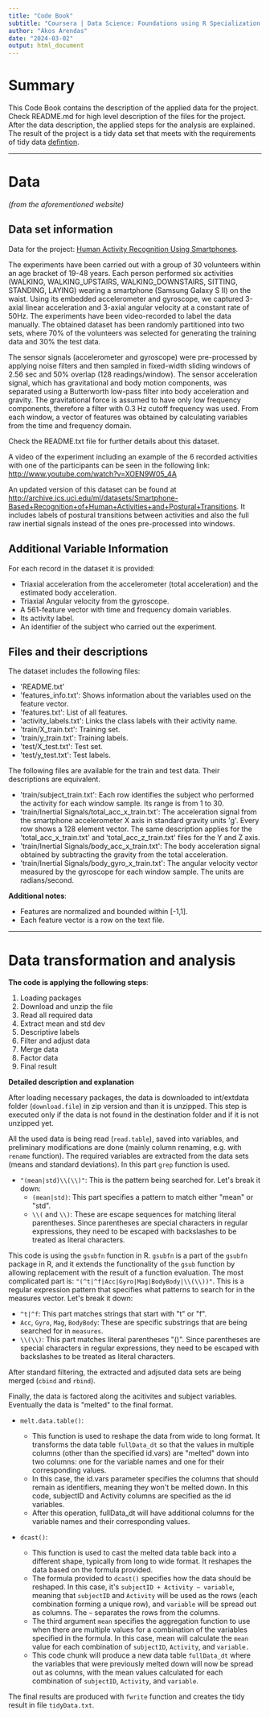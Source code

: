 ```yaml
---
title: "Code Book"
subtitle: "Coursera | Data Science: Foundations using R Specialization | Getting and Cleaning Data Course Project"
author: "Akos Arendas"
date: "2024-03-02"
output: html_document
---
```


# Summary
This Code Book contains the description of the applied data for the project. Check README.md for high level description of the files for the project.
After the data description, the applied steps for the analysis are explained.
The result of the project is a tidy data set that meets with the requirements of tidy data [defintion](https://stat2labs.sites.grinnell.edu/Handouts/rtutorials/IntroTidyData.html#:~:text=Definition%20of%20a%20tidy%20data%20set&text=Each%20value%20of%20a%20variable,table%20titles%2C%20etc.).

---

# Data
*(from the aforementioned website)*

## Data set information
Data for the project: [Human Activity Recognition Using Smartphones](https://archive.ics.uci.edu/dataset/240/human+activity+recognition+using+smartphones).

The experiments have been carried out with a group of 30 volunteers within an age bracket of 19-48 years. Each person performed six activities (WALKING, WALKING_UPSTAIRS, WALKING_DOWNSTAIRS, SITTING, STANDING, LAYING) wearing a smartphone (Samsung Galaxy S II) on the waist. Using its embedded accelerometer and gyroscope, we captured 3-axial linear acceleration and 3-axial angular velocity at a constant rate of 50Hz. The experiments have been video-recorded to label the data manually. The obtained dataset has been randomly partitioned into two sets, where 70% of the volunteers was selected for generating the training data and 30% the test data. 

The sensor signals (accelerometer and gyroscope) were pre-processed by applying noise filters and then sampled in fixed-width sliding windows of 2.56 sec and 50% overlap (128 readings/window). The sensor acceleration signal, which has gravitational and body motion components, was separated using a Butterworth low-pass filter into body acceleration and gravity. The gravitational force is assumed to have only low frequency components, therefore a filter with 0.3 Hz cutoff frequency was used. From each window, a vector of features was obtained by calculating variables from the time and frequency domain.

Check the README.txt file for further details about this dataset. 

A video of the experiment including an example of the 6 recorded activities with one of the participants can be seen in the following link: http://www.youtube.com/watch?v=XOEN9W05_4A

An updated version of this dataset can be found at http://archive.ics.uci.edu/ml/datasets/Smartphone-Based+Recognition+of+Human+Activities+and+Postural+Transitions. It includes labels of postural transitions between activities and also the full raw inertial signals instead of the ones pre-processed into windows. 

## Additional Variable Information
For each record in the dataset it is provided:

- Triaxial acceleration from the accelerometer (total acceleration) and the estimated body acceleration.
- Triaxial Angular velocity from the gyroscope. 
- A 561-feature vector with time and frequency domain variables. 
- Its activity label. 
- An identifier of the subject who carried out the experiment. 

## Files and their descriptions
The dataset includes the following files:

- 'README.txt'
- 'features_info.txt': Shows information about the variables used on the feature vector.
- 'features.txt': List of all features.
- 'activity_labels.txt': Links the class labels with their activity name.
- 'train/X_train.txt': Training set.
- 'train/y_train.txt': Training labels.
- 'test/X_test.txt': Test set.
- 'test/y_test.txt': Test labels.

The following files are available for the train and test data. Their descriptions are equivalent. 

- 'train/subject_train.txt': Each row identifies the subject who performed the activity for each window sample. Its range is from 1 to 30. 
- 'train/Inertial Signals/total_acc_x_train.txt': The acceleration signal from the smartphone accelerometer X axis in standard gravity units 'g'. Every row shows a 128 element vector. The same description applies for the 'total_acc_x_train.txt' and 'total_acc_z_train.txt' files for the Y and Z axis. 
- 'train/Inertial Signals/body_acc_x_train.txt': The body acceleration signal obtained by subtracting the gravity from the total acceleration. 
- 'train/Inertial Signals/body_gyro_x_train.txt': The angular velocity vector measured by the gyroscope for each window sample. The units are radians/second. 

**Additional notes**:

- Features are normalized and bounded within [-1,1].
- Each feature vector is a row on the text file.

---

# Data transformation and analysis
**The code is applying the following steps**:

1. Loading packages
2. Download and unzip the file
3. Read all required data
4. Extract mean and std dev
5. Descriptive labels
6. Filter and adjust data
7. Merge data
8. Factor data
9. Final result

**Detailed description and explanation**

After loading necessary packages, the data is downloaded to int/extdata folder (`download.file`) in zip version and than it is unzipped. This step is executed only if the data is not found in the destination folder and if it is not unzipped yet.

All the used data is being read (`read.table`), saved into variables, and preliminary modifications are done (mainly column renaming, e.g. with `rename` function).
The required variables are extracted from the data sets (means and standard deviations). In this part `grep` function is used. 

- `"(mean|std)\\(\\)"`: This is the pattern being searched for. Let's break it down:
  - `(mean|std)`: This part specifies a pattern to match either "mean" or "std".
  - `\\(` and `\\)`: These are escape sequences for matching literal parentheses. Since parentheses are special characters in regular expressions, they need to be escaped with backslashes to be treated as literal characters.
  
This code is using the `gsubfn` function in R. `gsubfn` is a part of the `gsubfn` package in R, and it extends the functionality of the `gsub` function by allowing replacement with the result of a function evaluation.
The most complicated part is: `"(^t|^f|Acc|Gyro|Mag|BodyBody|\\(\\))"`. This is a regular expression pattern that specifies what patterns to search for in the measures vector. Let's break it down:

- `^t|^f`: This part matches strings that start with "t" or "f".
- `Acc`, `Gyro`, `Mag`, `BodyBody`: These are specific substrings that are being searched for in `measures`.
- `\\(\\)`: This part matches literal parentheses "()". Since parentheses are special characters in regular expressions, they need to be escaped with backslashes to be treated as literal characters.

After standard filtering, the extracted and adjsuted data sets are being merged (`cbind` and `rbind`).

Finally, the data is factored along the acitivites and subject variables. Eventually the data is "melted" to the final format.

- `melt.data.table()`: 
  - This function is used to reshape the data from wide to long format. It transforms the data table `fullData_dt` so that the values in multiple columns (other than the specified id.vars) are "melted" down into two columns: one for the variable names and one for their corresponding values.
  - In this case, the id.vars parameter specifies the columns that should remain as identifiers, meaning they won't be melted down. In this code, subjectID and Activity columns are specified as the id variables.
  - After this operation, fullData_dt will have additional columns for the variable names and their corresponding values.

- `dcast()`:
  - This function is used to cast the melted data table back into a different shape, typically from long to wide format. It reshapes the data based on the formula provided.
  - The formula provided to `dcast()` specifies how the data should be reshaped. In this case, it's `subjectID + Activity ~ variable`, meaning that `subjectID` and `Activity` will be used as the rows (each combination forming a unique row), and `variable` will be spread out as columns. The `~` separates the rows from the columns.
  - The third argument `mean` specifies the aggregation function to use when there are multiple values for a combination of the variables specified in the formula. In this case, mean will calculate the `mean` value for each combination of `subjectID`, `Activity`, and `variable.`
  - This code chunk will produce a new data table `fullData_dt` where the variables that were previously melted down will now be spread out as columns, with the mean values calculated for each combination of `subjectID`, `Activity`, and `variable`.
  
The final results are produced with `fwrite` function and creates the tidy result in file `tidyData.txt`.
